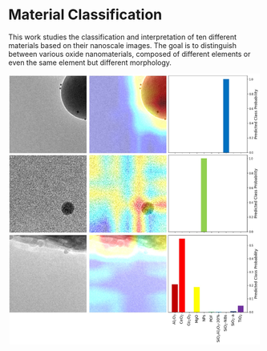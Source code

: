 # Material Classification

This work studies the classification and interpretation of ten different materials based on their nanoscale images. The goal is to distinguish between various oxide nanomaterials, composed of different elements or even the same element but different morphology.

<p align="center">
  <img width="500" height="540" src="ClassActivationMaps.jpg">
</p>

